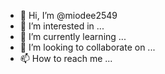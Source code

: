 - 👋 Hi, I’m @miodee2549
- 👀 I’m interested in ...
- 🌱 I’m currently learning ...
- 💞️ I’m looking to collaborate on ...
- 📫 How to reach me ...

<!---
miodee2549/miodee2549 is a ✨ special ✨ repository because its `README.md` (this file) appears on your GitHub profile.
You can click the Preview link to take a look at your changes.
--->

